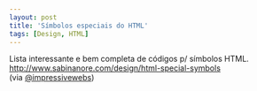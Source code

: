 ```yaml
---
layout: post
title: 'Símbolos especiais do HTML'
tags: [Design, HTML]
---
```


Lista interessante e bem completa de códigos p/ símbolos HTML.<br>
<http://www.sabinanore.com/design/html-special-symbols><br>
(via [@impressivewebs](https://twitter.com/ImpressiveWebs/status/596055317286367232))
